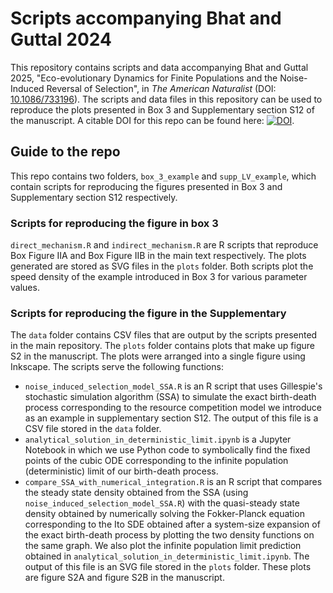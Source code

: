 # Scripts accompanying Bhat and Guttal 2024

This repository contains scripts and data accompanying Bhat and Guttal 2025, "Eco-evolutionary Dynamics for Finite Populations and the Noise-Induced Reversal of Selection", in *The American Naturalist* (DOI: [10.1086/733196](https://www.journals.uchicago.edu/doi/10.1086/733196)). The scripts and data files in this repository can be used to reproduce the plots presented in Box 3 and Supplementary section S12 of the manuscript. A citable DOI for this repo can be found here: [![DOI](https://zenodo.org/badge/848828414.svg)](https://zenodo.org/doi/10.5281/zenodo.13384639).

## Guide to the repo

This repo contains two folders, ```box_3_example``` and ```supp_LV_example```, which contain scripts for reproducing the figures presented in Box 3 and Supplementary section S12 respectively.

### Scripts for reproducing the figure in box 3

```direct_mechanism.R``` and ```indirect_mechanism.R``` are R scripts that reproduce Box Figure IIA and Box Figure IIB in the main text respectively. The plots generated are stored as SVG files in the ```plots``` folder. Both scripts plot the speed density of the example introduced in Box 3 for various parameter values.


### Scripts for reproducing the figure in the Supplementary

The ```data``` folder contains CSV files that are output by the scripts presented in the main repository. The ```plots``` folder contains plots that make up figure S2 in the manuscript. The plots were arranged into a single figure using Inkscape. The scripts serve the following functions:

- ```noise_induced_selection_model_SSA.R``` is an R script that uses Gillespie's stochastic simulation algorithm (SSA) to simulate the exact birth-death process corresponding to the resource competition model we introduce as an example in supplementary section S12. The output of this file is a CSV file stored in the ```data``` folder.
- ```analytical_solution_in_deterministic_limit.ipynb``` is a Jupyter Notebook in which we use Python code to symbolically find the fixed points of the cubic ODE corresponding to the infinite population (deterministic) limit of our birth-death process.
- ```compare_SSA_with_numerical_integration.R``` is an R script that compares the steady state density obtained from the SSA (using ```noise_induced_selection_model_SSA.R```) with the quasi-steady state density obtained by numerically solving the Fokker-Planck equation corresponding to the Ito SDE obtained after a system-size expansion of the exact birth-death process by plotting the two density functions on the same graph. We also plot the infinite population limit prediction obtained in  ```analytical_solution_in_deterministic_limit.ipynb```. The output of this file is an SVG file stored in the ```plots``` folder. These plots are figure S2A and figure S2B in the manuscript.
